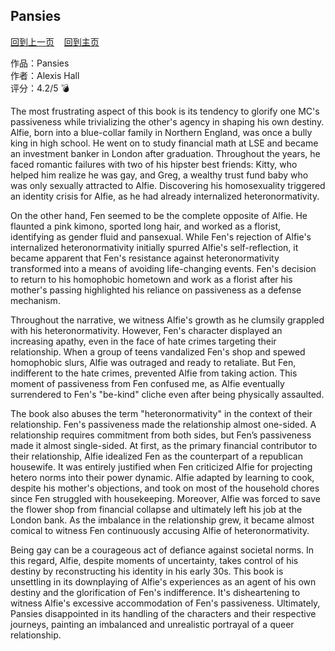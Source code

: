 ## Pansies
[回到上一页](https://boheme130.github.io/Reviews/)  &nbsp;&nbsp;  [回到主页](https://boheme130.github.io/Fiction.git.io/)
<br>

作品：Pansies<br>
作者：Alexis Hall<br>
评分：4.2/5 💣<br>

The most frustrating aspect of this book is its tendency to glorify one MC's passiveness while trivializing the other's agency in shaping his own destiny. Alfie, born into a blue-collar family in Northern England, was once a bully king in high school. He went on to study financial math at LSE and became an investment banker in London after graduation. Throughout the years, he faced romantic failures with two of his hipster best friends: Kitty, who helped him realize he was gay, and Greg, a wealthy trust fund baby who was only sexually attracted to Alfie. Discovering his homosexuality triggered an identity crisis for Alfie, as he had already internalized heteronormativity.

On the other hand, Fen seemed to be the complete opposite of Alfie. He flaunted a pink kimono, sported long hair, and worked as a florist, identifying as gender fluid and pansexual. While Fen's rejection of Alfie's internalized heteronormativity initially spurred Alfie's self-reflection, it became apparent that Fen's resistance against heteronormativity transformed into a means of avoiding life-changing events. Fen's decision to return to his homophobic hometown and work as a florist after his mother's passing highlighted his reliance on passiveness as a defense mechanism.

Throughout the narrative, we witness Alfie's growth as he clumsily grappled with his heteronormativity. However, Fen's character displayed an increasing apathy, even in the face of hate crimes targeting their relationship. When a group of teens vandalized Fen's shop and spewed homophobic slurs, Alfie was outraged and ready to retaliate. But Fen, indifferent to the hate crimes, prevented Alfie from taking action. This moment of passiveness from Fen confused me, as Alfie eventually surrendered to Fen's "be-kind" cliche even after being physically assaulted.

The book also abuses the term "heteronormativity" in the context of their relationship. Fen's passiveness made the relationship almost one-sided. A relationship requires commitment from both sides, but Fen’s passiveness made it almost single-sided. At first, as the primary financial contributor to their relationship, Alfie idealized Fen as the counterpart of a republican housewife. It was entirely justified when Fen criticized Alfie for projecting hetero norms into their power dynamic. Alfie adapted by learning to cook, despite his mother's objections, and took on most of the household chores since Fen struggled with housekeeping. Moreover, Alfie was forced to save the flower shop from financial collapse and ultimately left his job at the London bank. As the imbalance in the relationship grew, it became almost comical to witness Fen continuously accusing Alfie of heteronormativity.

Being gay can be a courageous act of defiance against societal norms. In this regard, Alfie, despite moments of uncertainty, takes control of his destiny by reconstructing his identity in his early 30s. This book is unsettling in its downplaying of Alfie's experiences as an agent of his own destiny and the glorification of Fen's indifference. It's disheartening to witness Alfie's excessive accommodation of Fen's passiveness. Ultimately, Pansies disappointed in its handling of the characters and their respective journeys, painting an imbalanced and unrealistic portrayal of a queer relationship.